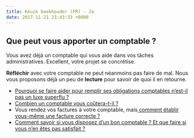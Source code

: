 ```yaml
---
title: Keuze boekhouder (FR) - Ja
date: 2017-11-21 23:43:33 +0000
---
```

## Que peut vous apporter un comptable ?

Vous avez déjà un comptable qui vous aide dans vos tâches administratives. Excellent, votre projet se concrétise.

**Réfléchir** avec votre comptable ne peut néanmoins pas faire de mal. Nous vous proposons déjà un peu de **lecture** pour savoir de quoi il en retourne.

* [Pourquoi se faire aider pour remplir ses obligations comptables n’est-il pas un luxe superflu ?](http://blog.xerius.be/debutant/quelles-sont-vos-obligations-comptables)
* [Combien un comptable vous coûtera-t-il ?](http://blog.xerius.be/debutant/combien-coute-un-comptable)
* Vous rendez vos factures à votre comptable, mais[ comment établir vous-même une facture correcte ?](http://blog.xerius.be/debutant/etablir-une-facture)
* [Comment savoir si vous disposez d’un bon comptable ? Et que faire si vous n’en êtes pas satisfait ?](http://blog.xerius.be/debutant/choisir-un-comptable)